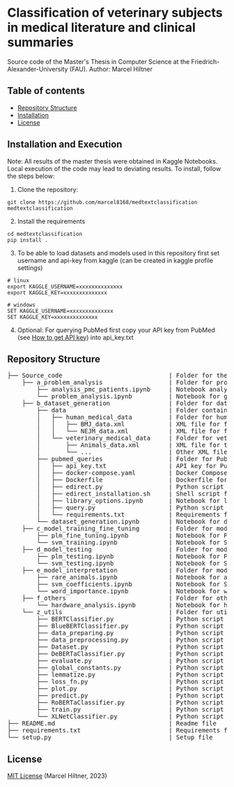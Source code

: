 # Classification of veterinary subjects in medical literature and clinical summaries

Source code of the Master's Thesis in Computer Science at the Friedrich-Alexander-University (FAU). 
Author: Marcel Hiltner

## Table of contents

* [Repository Structure](#repository-structure)
* [Installation](#installation)
* [License](#licence)

## Installation and Execution
Note: All results of the master thesis were obtained in Kaggle Notebooks. Local execution of the code may lead to deviating results.
To install, follow the steps below:

1. Clone the repository:
```shell
git clone https://github.com/marcel8168/medtextclassification medtextclassification
```
2. Install the requirements
```shell
cd medtextclassification
pip install .
```
3. To be able to load datasets and models used in this repository first set username and api-key from kaggle (can be created in kaggle profile settings)
```shell
# linux
export KAGGLE_USERNAME=xxxxxxxxxxxxxx
export KAGGLE_KEY=xxxxxxxxxxxxxx

# windows
SET KAGGLE_USERNAME=xxxxxxxxxxxxxx
SET KAGGLE_KEY=xxxxxxxxxxxxxx
```
4. Optional: For querying PubMed first copy your API key from PubMed (see [How to get API key](https://support.nlm.nih.gov/knowledgebase/article/KA-05317/en-us)) into api_key.txt



## Repository Structure
<pre>
├── Source_code                             | Folder for the source code
    ├── a_problem_analysis                  | Folder for problem analysis notebooks
        ├── analysis_pmc_patients.ipynb     | Notebook analyzing PMC patients data
        └── problem_analysis.ipynb          | Notebook for general problem analysis
    ├── b_dataset_generation                | Folder for dataset generation
        ├── data                            | Folder containing data queried from PubMed
        │   ├── human_medical_data          | Folder for human medical data
        │   │   ├── BMJ_data.xml            | XML file for for texts of journal BMJ
        │   │   └── NEJM_data.xml           | XML file for for texts of journal NEJM
        │   └── veterinary_medical_data     | Folder for veterinary medical data
        │       ├── Animals_data.xml        | XML file for texts of journal Animals
        │       └── ...                     | Other XML files for veterinary journal texts
        ├── pubmed_queries                  | Folder for PubMed queries
        │   ├── api_key.txt                 | API key for PubMed
        │   ├── docker-compose.yaml         | Docker Compose configuration
        │   ├── Dockerfile                  | Dockerfile for PubMed setup
        │   ├── edirect.py                  | Python script for EDirect setup
        │   ├── edirect_installation.sh     | Shell script for EDirect installation
        │   ├── library_options.ipynb       | Notebook for library options
        │   ├── query.py                    | Python script for PubMed queries
        │   └── requirements.txt            | Requirements file for PubMed setup
        └── dataset_generation.ipynb        | Notebook for dataset generation
    ├── c_model_training_fine_tuning        | Folder for model training and fine-tuning
        ├── plm_fine_tuning.ipynb           | Notebook for PLM fine-tuning
        └── svm_training.ipynb              | Notebook for SVM training
    ├── d_model_testing                     | Folder for model testing
        ├── plm_testing.ipynb               | Notebook for PLM testing
        └── svm_testing.ipynb               | Notebook for SVM testing
    ├── e_model_interpretation              | Folder for model interpretation
        ├── rare_animals.ipynb              | Notebook for analysis of texts containing rare animals
        ├── svm_coefficients.ipynb          | Notebook for SVM coefficients analysis
        └── word_importance.ipynb           | Notebook for word importance analysis
    ├── f_others                            | Folder for other analyses
        └── hardware_analysis.ipynb         | Notebook for hardware analysis
    └── z_utils                             | Folder for utility scripts and classes
        ├── BERTClassifier.py               | Python script for BERT classifier
        ├── BlueBERTClassifier.py           | Python script for BlueBERT classifier
        ├── data_preparing.py               | Python script for data preparation
        ├── data_preprocessing.py           | Python script for data preprocessing
        ├── Dataset.py                      | Python script for dataset class
        ├── DeBERTaClassifier.py            | Python script for DeBERTa classifier
        ├── evaluate.py                     | Python script for model evaluation
        ├── global_constants.py             | Python script for global constants
        ├── lemmatize.py                    | Python script for text lemmatization
        ├── loss_fn.py                      | Python script for loss function
        ├── plot.py                         | Python script for plotting
        ├── predict.py                      | Python script for prediction
        ├── RoBERTaClassifier.py            | Python script for RoBERTa classifier
        ├── train.py                        | Python script for PLM training
        └── XLNetClassifier.py              | Python script for XLNet classifier
├── README.md                               | Readme file
├── requirements.txt                        | Requirements file
└── setup.py                                | Setup file
</pre>

## License
[MIT License](LICENSE) (Marcel Hiltner, 2023)